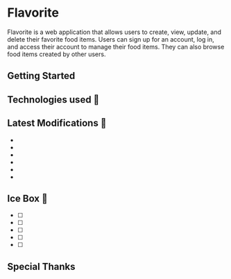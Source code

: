 # Flavorite

Flavorite is a web application that allows users to create, view, update, and delete their favorite food items. Users can sign up for an account, log in, and access their account to manage their food items. They can also browse food items created by other users.

## Getting Started

## Technologies used 💾
<!-- ![MongoDB](https://img.shields.io/badge/MongoDB-4EA94B?style=for-the-badge&logo=mongodb&logoColor=white)

![Express](https://img.shields.io/badge/Express.js-000000?style=for-the-badge&logo=express&logoColor=white)

![React](https://img.shields.io/badge/react-%2320232a.svg?style=for-the-badge&logo=react&logoColor=%2361DAFB)

![NodeJS](https://img.shields.io/badge/Node.js-339933?style=for-the-badge&logo=nodedotjs&logoColor=white)

![JavaScript](https://img.shields.io/badge/JavaScript-323330?style=for-the-badge&logo=javascript&logoColor=F7DF1E)

![HTML5](https://img.shields.io/badge/HTML5-E34F26?style=for-the-badge&logo=html5&logoColor=white)

![CSS3](https://img.shields.io/badge/CSS3-1572B6?style=for-the-badge&logo=css3&logoColor=white)

![Github](https://img.shields.io/badge/GitHub-100000?style=for-the-badge&logo=github&logoColor=white)

![Postman](https://img.shields.io/badge/Postman-FF6C37?style=for-the-badge&logo=postman&logoColor=white)
  -->

## Latest Modifications 🧹
- 
- 
- 
- 
- 
- 

## Ice Box 🧊
- [ ] 
- [ ] 
- [ ] 
- [ ] 
- [ ] 

## Special Thanks